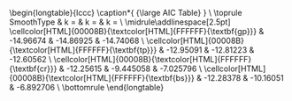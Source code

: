 \begin{longtable}{lccc}
\caption*{
{\large AIC Table}
} \\ 
\toprule
SmoothType & k =  & k =  & k =  \\ 
\midrule\addlinespace[2.5pt]
\cellcolor[HTML]{00008B}{\textcolor[HTML]{FFFFFF}{\textbf{gp}}} & -14.96674 & -14.86925 & -14.74068 \\ 
\cellcolor[HTML]{00008B}{\textcolor[HTML]{FFFFFF}{\textbf{tp}}} & -12.95091 & -12.81223 & -12.60562 \\ 
\cellcolor[HTML]{00008B}{\textcolor[HTML]{FFFFFF}{\textbf{cr}}} & -12.25615 & -9.445058 & -7.025796 \\ 
\cellcolor[HTML]{00008B}{\textcolor[HTML]{FFFFFF}{\textbf{bs}}} & -12.28378 & -10.16051 & -6.892706 \\ 
\bottomrule
\end{longtable}

